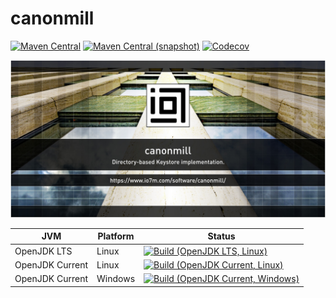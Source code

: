 canonmill
===

[![Maven Central](https://img.shields.io/maven-central/v/com.io7m.canonmill/com.io7m.canonmill.svg?style=flat-square)](http://search.maven.org/#search%7Cga%7C1%7Cg%3A%22com.io7m.canonmill%22)
[![Maven Central (snapshot)](https://img.shields.io/nexus/s/https/s01.oss.sonatype.org/com.io7m.canonmill/com.io7m.canonmill.svg?style=flat-square)](https://s01.oss.sonatype.org/content/repositories/snapshots/com/io7m/canonmill/)
[![Codecov](https://img.shields.io/codecov/c/github/io7m/canonmill.svg?style=flat-square)](https://codecov.io/gh/io7m/canonmill)

![canonmill](./src/site/resources/canonmill.jpg?raw=true)

| JVM             | Platform | Status |
|-----------------|----------|--------|
| OpenJDK LTS     | Linux    | [![Build (OpenJDK LTS, Linux)](https://img.shields.io/github/workflow/status/io7m/canonmill/main-openjdk_lts-linux)](https://github.com/io7m/canonmill/actions?query=workflow%3Amain-openjdk_lts-linux) |
| OpenJDK Current | Linux    | [![Build (OpenJDK Current, Linux)](https://img.shields.io/github/workflow/status/io7m/canonmill/main-openjdk_current-linux)](https://github.com/io7m/canonmill/actions?query=workflow%3Amain-openjdk_current-linux)
| OpenJDK Current | Windows  | [![Build (OpenJDK Current, Windows)](https://img.shields.io/github/workflow/status/io7m/canonmill/main-openjdk_current-windows)](https://github.com/io7m/canonmill/actions?query=workflow%3Amain-openjdk_current-windows)

